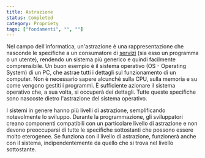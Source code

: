 ```yaml
---
title: Astrazione
status: Completed
category: Propriety
tags: ["fondamenti", "", ""]
---
```


Nel campo dell'informatica, un'astrazione è una rappresentazione che nasconde le specifiche a un consumatore di [servizi](/it/service/) 
(sia esso un programma o un utente), rendendo un sistema più generico e quindi facilmente comprensibile. 
Un buon esempio è il sistema operativo (OS - Operating System) di un PC, che astrae tutti i dettagli sul funzionamento di un computer. 
Non è necessario sapere alcunché sulla CPU, sulla memoria e su come vengono gestiti i programmi. 
È sufficiente azionare il sistema operativo che, a sua volta, si occuperà dei dettagli. 
Tutte queste specifiche sono nascoste dietro l'astrazione del sistema operativo.

I sistemi in genere hanno più livelli di astrazione, semplificando notevolmente lo sviluppo. 
Durante la programmazione, gli sviluppatori creano componenti compatibili con un particolare livello di astrazione 
e non devono preoccuparsi di tutte le specifiche sottostanti che possono essere molto eterogenee. 
Se funziona con il livello di astrazione, funzionerà anche con il sistema, 
indipendentemente da quello che si trova nel livello sottostante. 
